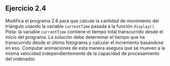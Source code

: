 ## Ejercicio 2.4

Modifica el programa 2.6 para que calcule la cantidad de movimiento del triángulo usando la variable `currentTime` pasada a la función `display()`. Pista: la variable `currentTime` contiene el tiempo total transcurrido desde el inicio del programa. La solución debe determinar el tiempo que ha transcurrido desde el último fotograma y calcular el incremento basándose en eso. Computar animaciones de esta manera asegura que se mueven a la misma velocidad independientemente de la capacidad de procesamiento del ordenador.
